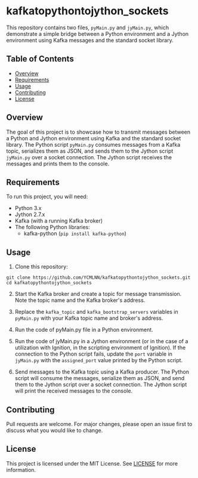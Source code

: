 # kafkatopythontojython_sockets

This repository contains two files, `pyMain.py` and `jyMain.py`, which demonstrate a simple bridge between a Python environment and a Jython environment using Kafka messages and the standard socket library.

## Table of Contents

- [Overview](#overview)
- [Requirements](#requirements)
- [Usage](#usage)
- [Contributing](#contributing)
- [License](#license)

## Overview

The goal of this project is to showcase how to transmit messages between a Python and Jython environment using Kafka and the standard socket library. The Python script `pyMain.py` consumes messages from a Kafka topic, serializes them as JSON, and sends them to the Jython script `jyMain.py` over a socket connection. The Jython script receives the messages and prints them to the console.

## Requirements

To run this project, you will need:

- Python 3.x
- Jython 2.7.x
- Kafka (with a running Kafka broker)
- The following Python libraries:
  - kafka-python (`pip install kafka-python`)

## Usage

1. Clone this repository:
```
git clone https://github.com/YCMLNN/kafkatopythontojython_sockets.git
cd kafkatopythontojython_sockets
```


2. Start the Kafka broker and create a topic for message transmission. Note the topic name and the Kafka broker's address.

3. Replace the `kafka_topic` and `kafka_bootstrap_servers` variables in `pyMain.py` with your Kafka topic name and broker's address.

4. Run the code of pyMain.py file in a Python environment.

6. Run the code of jyMain.py in a Jython environment (or in the case of a utilization with Ignition, in the scripting environment of Ignition). If the connection to the Python script fails, update the `port` variable in `jyMain.py` with the `assigned_port` value printed by the Python script.

7. Send messages to the Kafka topic using a Kafka producer. The Python script will consume the messages, serialize them as JSON, and send them to the Jython script over a socket connection. The Jython script will print the received messages to the console.

## Contributing

Pull requests are welcome. For major changes, please open an issue first to discuss what you would like to change.

## License

This project is licensed under the MIT License. See [LICENSE](LICENSE) for more information.
